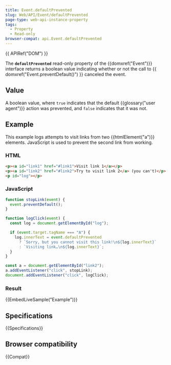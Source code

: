 ```yaml
---
title: Event.defaultPrevented
slug: Web/API/Event/defaultPrevented
page-type: web-api-instance-property
tags:
  - Property
  - Read-only
browser-compat: api.Event.defaultPrevented
---
```


{{ APIRef("DOM") }}

The **`defaultPrevented`** read-only property of the {{domxref("Event")}} interface returns a boolean value indicating whether or not the call to {{ domxref("Event.preventDefault()") }} canceled the event.

## Value

A boolean value, where `true` indicates that the default {{glossary("user agent")}} action was prevented, and `false` indicates that it was not.

## Example

This example logs attempts to visit links from two {{htmlElement("a")}} elements. JavaScript is used to prevent the second link from working.

### HTML

```html
<p><a id="link1" href="#link1">Visit link 1</a></p>
<p><a id="link2" href="#link2">Try to visit link 2</a> (you can't)</p>
<p id="log"></p>
```

### JavaScript

```js
function stopLink(event) {
  event.preventDefault();
}

function logClick(event) {
  const log = document.getElementById("log");

  if (event.target.tagName === "A") {
    log.innerText = event.defaultPrevented
      ? `Sorry, but you cannot visit this link!\n${log.innerText}`
      : `Visiting link…\n${log.innerText}`;
  }
}

const a = document.getElementById("link2");
a.addEventListener("click", stopLink);
document.addEventListener("click", logClick);
```

### Result

{{EmbedLiveSample("Example")}}

## Specifications

{{Specifications}}

## Browser compatibility

{{Compat}}
